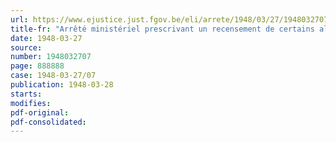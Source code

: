 ```yaml
---
url: https://www.ejustice.just.fgov.be/eli/arrete/1948/03/27/1948032707/justel
title-fr: "Arrêté ministériel prescrivant un recensement de certains aliments du bétail"
date: 1948-03-27
source:
number: 1948032707
page: 888888
case: 1948-03-27/07
publication: 1948-03-28
starts:
modifies:
pdf-original:
pdf-consolidated:
---
```


